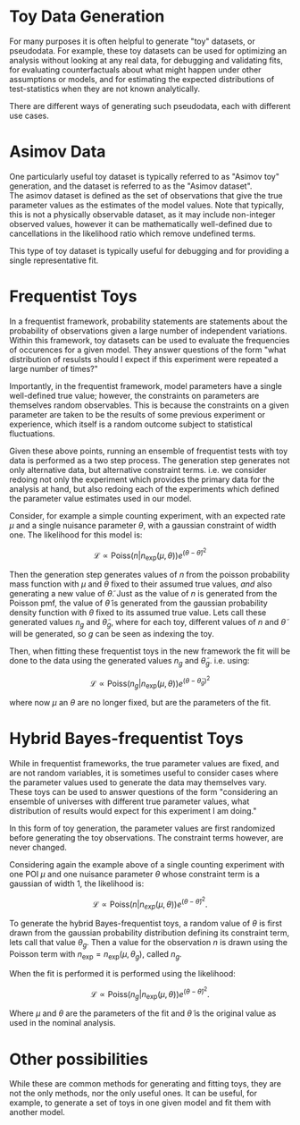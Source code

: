 # Toy Data Generation

For many purposes it is often helpful to generate "toy" datasets, or pseudodata. 
For example, these toy datasets can be used for optimizing an analysis without looking at any real data, for debugging and validating fits, for evaluating counterfactuals about what might happen under other assumptions or models, and for estimating the expected distributions of test-statistics when they are not known analytically.

There are different ways of generating such pseudodata, each with different use cases.

# Asimov Data

One particularly useful toy dataset is typically referred to as "Asimov toy" generation, and the dataset is referred to as the "Asimov dataset".  
The asimov dataset is defined as the set of observations that give the true parameter values as the estimates of the model values. 
Note that typically, this is not a physically observable dataset, as it may include non-integer observed values, however it can be mathematically well-defined due to cancellations in the likelihood ratio which remove undefined terms. 

This type of toy dataset is typically useful for debugging and for providing a single representative fit. 

# Frequentist Toys

In a frequentist framework, probability statements are statements about the probability of observations given a large number of independent variations.
Within this framework, toy datasets can be used to evaluate the frequencies of occurences for a given model.
They answer questions of the form "what distribution of resulsts should I expect if this experiment were repeated a large number of times?"

Importantly, in the frequentist framework, model parameters have a single well-defined true value; however, the constraints on parameters are themselves random observables.
This is because the constraints on a given parameter are taken to be the results of some previous experiment or experience, which itself is a random outcome subject to statistical fluctuations.

Given these above points, running an ensemble of frequentist tests with toy data is performed as a two step process.
The generation step generates not only alternative data, but alternative constraint terms. 
i.e. we consider redoing not only the experiment which provides the primary data for the analysis at hand, but also redoing each of the experiments which defined the parameter value estimates used in our model.

Consider, for example a simple counting experiment, with an expected rate $\mu$ and a single nuisance parameter $\theta$, with a gaussian constraint of width one. 
The likelihood for this model is:

$$ \mathcal{L} \propto \mathrm{Poiss}(n | n_\mathrm{exp}(\mu,\theta) ) e^{(\theta - \tilde{\theta})^2} $$

Then the generation step generates values of $n$ from the poisson probability mass function with $\mu$ and $\theta$ fixed to their assumed true values, *and* also generating a new value of $\tilde{\theta}$.
Just as the value of $n$ is generated from the Poisson pmf, the value of $\tilde{\theta}$ is generated from the gaussian probability density function with $\theta$ fixed to its assumed true value.
Lets call these generated values $n_{g}$ and $\tilde{\theta}_{g}$, where for each toy, different values of $n$ and $\tilde{\theta}$ will be generated, so $g$ can be seen as indexing the toy.

Then, when fitting these frequentist toys in the new framework the fit will be done to the data using the generated values $n_{g}$ and $\tilde{\theta}_g$. i.e. using:


$$ \mathcal{L} \propto \mathrm{Poiss}(n_g | n_\mathrm{exp}(\mu,\theta) ) e^{(\theta - \tilde{\theta}_g)^2} $$

where now $\mu$ an $\theta$ are no longer fixed, but are the parameters of the fit.

# Hybrid Bayes-frequentist Toys

While in frequentist frameworks, the true parameter values are fixed, and are not random variables, it is sometimes useful to consider cases where the parameter values used to generate the data may themselves vary.
These toys can be used to answer questions of the form "considering an ensemble of universes with different true parameter values, what distribution of results would expect for this experiment I am doing."

In this form of toy generation, the parameter values are first randomized before generating the toy observations. The constraint terms however, are never changed.

Considering again the example above of a single counting experiment with one POI $\mu$ and one nuisance parameter $\theta$ whose constraint term is a gaussian of width 1, the likelihood is:


$$ \mathcal{L} \propto \mathrm{Poiss}(n | n_{exp}(\mu,\theta) ) e^{(\theta - \tilde{\theta})^2}. $$

To generate the hybrid Bayes-frequentist toys, a random value of $\theta$ is first drawn from the gaussian probability distribution defining its constraint term, lets call that value $\theta_g$. 
Then a value for the observation $n$ is drawn using the Poisson term with $n_\mathrm{exp} = n_\mathrm{exp}(\mu, \theta_g)$, called $n_{g}$.

When the fit is performed it is performed using the likelihood: 

$$ \mathcal{L} \propto \mathrm{Poiss}(n_g | n_\mathrm{exp}(\mu,\theta) ) e^{(\theta - \tilde{\theta})^2}. $$

Where $\mu$ and $\theta$ are the parameters of the fit and $\tilde{\theta}$ is the original value as used in the nominal analysis.

# Other possibilities

While these are common methods for generating and fitting toys, they are not the only methods, nor the only useful ones.
It can be useful, for example, to generate a set of toys in one given model and fit them with another model. 
